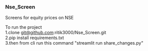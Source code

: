 ### Nse_Screen
Screens for equity prices on NSE

To run the project <br/>
1.clone git@github.com:ritik3000/Nse_Screen.git <br/>
2.pip install requirements.txt <br/>
3.then from cli run this command "streamlit run share_changes.py" <br/>
